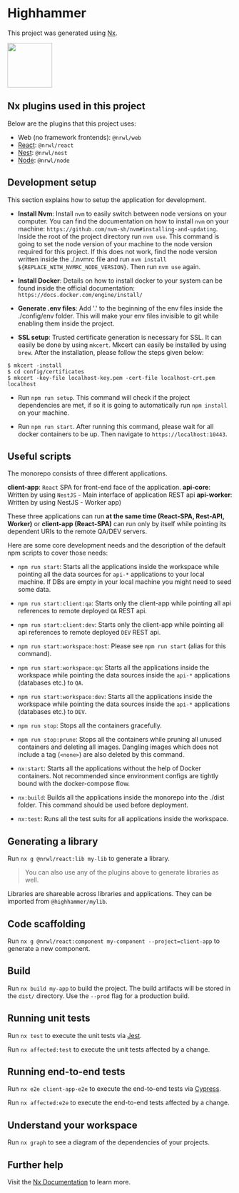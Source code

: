 # Highhammer

This project was generated using [Nx](https://nx.dev).

<p><img src="https://raw.githubusercontent.com/nrwl/nx/master/images/nx-logo.png" width="100"></p>

## Nx plugins used in this project

Below are the plugins that this project uses:

- Web (no framework frontends): `@nrwl/web`
- [React](https://reactjs.org): `@nrwl/react`
- [Nest](https://nestjs.com): `@nrwl/nest`
- [Node](https://nodejs.org): `@nrwl/node`

## Development setup

This section explains how to setup the application for development.

- **Install Nvm**: Install `nvm` to easily switch between node versions on your computer. You can find the documentation on how to install `nvm` on your machine: `https://github.com/nvm-sh/nvm#installing-and-updating`.
   Inside the root of the project directory run `nvm use`. This command is going to set the node version of your machine to the node version required for this project. If this does not work, find the node version written inside the ./.nvmrc file and run `nvm install ${REPLACE_WITH_NVMRC_NODE_VERSION}`. Then run `nvm use` again.

- **Install Docker**: Details on how to install docker to your system can be found inside the official documentation: `https://docs.docker.com/engine/install/`

- **Generate .env files**: Add '.' to the beginning of the env files inside the ./config/env folder. This will make your env files invisible to git while enabling them inside the project.

- **SSL setup**: Trusted certificate generation is necessary for SSL. It can easily be done by using `mkcert`. Mkcert can easily be installed by using `brew`. After the installation, please follow the steps given below:

```
$ mkcert -install
$ cd config/certificates
$ mkcert -key-file localhost-key.pem -cert-file localhost-crt.pem localhost
```

- Run `npm run setup`. This command will check if the project dependencies are met, if so it is going to automatically run `npm install` on your machine.

- Run `npm run start`. After running this command, please wait for all docker containers to be up. Then navigate to `https://localhost:10443`.

## Useful scripts

The monorepo consists of three different applications.

**client-app**: `React` SPA for front-end face of the application.
**api-core**: Written by using `NestJS` - Main interface of application REST api
**api-worker**: Written by using NestJS - Worker app)

These three applications can run **at the same time (React-SPA, Rest-API, Worker)** or **client-app (React-SPA)** can run only by itself while pointing its dependent URIs to the remote QA/DEV servers.

Here are some core development needs and the description of the default npm scripts to cover those needs:

- `npm run start`: Starts all the applications inside the workspace while pointing all the data sources for `api-*` applications to your local machine. If DBs are empty in your local machine you might need to seed some data.

- `npm run start:client:qa`: Starts only the client-app while pointing all api references to remote deployed `QA` REST api.

- `npm run start:client:dev`: Starts only the client-app while pointing all api references to remote deployed `DEV` REST api.

- `npm run start:workspace:host`: Please see `npm run start` (alias for this command).

- `npm run start:workspace:qa`: Starts all the applications inside the workspace while pointing the data sources inside the `api-*` applications (databases etc.) to `QA`.

- `npm run start:workspace:dev`: Starts all the applications inside the workspace while pointing the data sources inside the `api-*` applications (databases etc.) to `DEV`.

- `npm run stop`: Stops all the containers gracefully.

- `npm run stop:prune`: Stops all the containers while pruning all unused containers and deleting all images. Dangling images which does not include a tag (`<none>`) are also deleted by this command.

- `nx:start`: Starts all the applications without the help of Docker containers. Not recommended since environment configs are tightly bound with the docker-compose flow.

- `nx:build`: Builds all the applications inside the monorepo into the ./dist folder. This command should be used before deployment.

- `nx:test`: Runs all the test suits for all applications inside the workspace.

## Generating a library

Run `nx g @nrwl/react:lib my-lib` to generate a library.

> You can also use any of the plugins above to generate libraries as well.

Libraries are shareable across libraries and applications. They can be imported from `@highhammer/mylib`.

## Code scaffolding

Run `nx g @nrwl/react:component my-component --project=client-app` to generate a new component.

## Build

Run `nx build my-app` to build the project. The build artifacts will be stored in the `dist/` directory. Use the `--prod` flag for a production build.

## Running unit tests

Run `nx test` to execute the unit tests via [Jest](https://jestjs.io).

Run `nx affected:test` to execute the unit tests affected by a change.

## Running end-to-end tests

Run `nx e2e client-app-e2e` to execute the end-to-end tests via [Cypress](https://www.cypress.io).

Run `nx affected:e2e` to execute the end-to-end tests affected by a change.

## Understand your workspace

Run `nx graph` to see a diagram of the dependencies of your projects.

## Further help

Visit the [Nx Documentation](https://nx.dev) to learn more.
